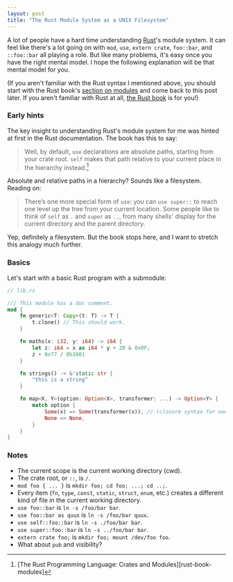 ```yaml
---
layout: post
title: "The Rust Module System as a UNIX Filesystem"
---
```


A lot of people have a hard time understanding [Rust][rust]'s module system.
It can feel like there's a lot going on
with `mod`, `use`, `extern crate`, `foo::bar`, and `::foo::bar`
all playing a role.
But like many problems, it's easy once you have the right mental model.
I hope the following explanation will be that mental model for you.

(If you aren't familiar with the Rust syntax I mentioned above,
you should start with the Rust book's [section on modules][rust-modules]
and come back to this post later.
If you aren't familiar with Rust at all,
[the Rust book][rust-book] is for you!)

[rust]: https://www.rust-lang.org/
[rust-book]: https://doc.rust-lang.org/stable/book/
[rust-modules]: https://doc.rust-lang.org/stable/book/crates-and-modules.html


### Early hints

The key insight to understanding Rust's module system for me
was hinted at first in the Rust documentation.
The book has this to say:

> Well, by default, `use` declarations are absolute paths, starting from your
> crate root. `self` makes that path relative to your current place in the
> hierarchy instead.[^1]

[^1]: [The Rust Programming Language: Crates and Modules][rust-book-modules]

Absolute and relative paths in a hierarchy? Sounds like a filesystem.
Reading on:

> There’s one more special form of `use`: you can `use super::` to reach one
> level up the tree from your current location. Some people like to think of
> `self` as `.` and `super` as `..`, from many shells' display for the current
> directory and the parent directory.

Yep, definitely a filesystem. But the book stops here, and I want to stretch
this analogy much further.


### Basics

Let's start with a basic Rust program with a submodule:

``` rust
// lib.rs

/// This module has a doc comment.
mod {
    fn generic<T: Copy>(t: T) -> T {
        t.clone() // This should work.
    }

    fn maths(x: i32, y: i64) -> i64 {
        let z: i64 = x as i64 * y + 20 & 0x0F;
        z + 0o77 / 0b1001
    }

    fn strings() -> &'static str {
        "this is a string"
    }

    fn map<X, Y>(option: Option<X>, transformer: ...) -> Option<Y> {
        match option {
            Some(x) => Some(transformer(x)), // (closure syntax for now)
            None => None,
        }
    }
}
```

### Notes

* The current scope is the current working directory (cwd).
* The crate root, or `::`, is `/`.
* `mod foo { ... }` is `mkdir foo; cd foo; ...; cd ..;`.
* Every item (`fn`, `type`, `const`, `static`, `struct`, `enum`, etc.)
  creates a different kind of file in the current working directory.
* `use foo::bar` is `ln -s /foo/bar bar`.
* `use foo::bar as quux` is `ln -s /foo/bar quux`.
* `use self::foo::bar` is `ln -s ./foo/bar bar`.
* `use super::foo::bar` is `ln -s ../foo/bar bar`.
* `extern crate foo;` is `mkdir foo; mount /dev/foo foo`.
* What about `pub` and visibility?
